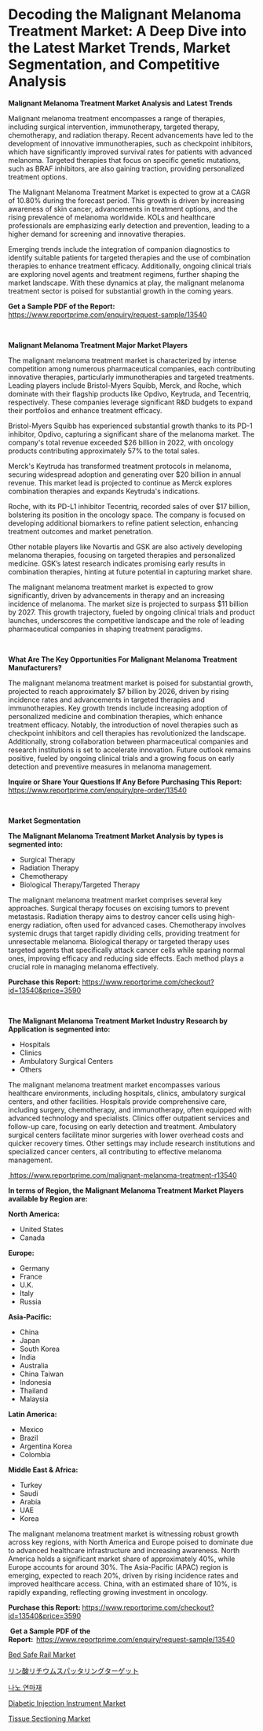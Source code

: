 <p><h1>Decoding the Malignant Melanoma Treatment Market: A Deep Dive into the Latest Market Trends, Market Segmentation, and Competitive Analysis</h1></p><p><strong>Malignant Melanoma Treatment Market Analysis and Latest Trends</strong></p>
<p><p>Malignant melanoma treatment encompasses a range of therapies, including surgical intervention, immunotherapy, targeted therapy, chemotherapy, and radiation therapy. Recent advancements have led to the development of innovative immunotherapies, such as checkpoint inhibitors, which have significantly improved survival rates for patients with advanced melanoma. Targeted therapies that focus on specific genetic mutations, such as BRAF inhibitors, are also gaining traction, providing personalized treatment options.</p><p>The Malignant Melanoma Treatment Market is expected to grow at a CAGR of 10.80% during the forecast period. This growth is driven by increasing awareness of skin cancer, advancements in treatment options, and the rising prevalence of melanoma worldwide. KOLs and healthcare professionals are emphasizing early detection and prevention, leading to a higher demand for screening and innovative therapies.</p><p>Emerging trends include the integration of companion diagnostics to identify suitable patients for targeted therapies and the use of combination therapies to enhance treatment efficacy. Additionally, ongoing clinical trials are exploring novel agents and treatment regimens, further shaping the market landscape. With these dynamics at play, the malignant melanoma treatment sector is poised for substantial growth in the coming years.</p></p>
<p><strong>Get a Sample PDF of the Report:&nbsp;</strong> <a href="https://www.reportprime.com/enquiry/request-sample/13540">https://www.reportprime.com/enquiry/request-sample/13540</a></p>
<p>&nbsp;</p>
<p><strong>Malignant Melanoma Treatment Major Market Players</strong></p>
<p><p>The malignant melanoma treatment market is characterized by intense competition among numerous pharmaceutical companies, each contributing innovative therapies, particularly immunotherapies and targeted treatments. Leading players include Bristol-Myers Squibb, Merck, and Roche, which dominate with their flagship products like Opdivo, Keytruda, and Tecentriq, respectively. These companies leverage significant R&D budgets to expand their portfolios and enhance treatment efficacy.</p><p>Bristol-Myers Squibb has experienced substantial growth thanks to its PD-1 inhibitor, Opdivo, capturing a significant share of the melanoma market. The company's total revenue exceeded $26 billion in 2022, with oncology products contributing approximately 57% to the total sales.</p><p>Merck's Keytruda has transformed treatment protocols in melanoma, securing widespread adoption and generating over $20 billion in annual revenue. This market lead is projected to continue as Merck explores combination therapies and expands Keytruda's indications.</p><p>Roche, with its PD-L1 inhibitor Tecentriq, recorded sales of over $17 billion, bolstering its position in the oncology space. The company is focused on developing additional biomarkers to refine patient selection, enhancing treatment outcomes and market penetration.</p><p>Other notable players like Novartis and GSK are also actively developing melanoma therapies, focusing on targeted therapies and personalized medicine. GSK’s latest research indicates promising early results in combination therapies, hinting at future potential in capturing market share.</p><p>The malignant melanoma treatment market is expected to grow significantly, driven by advancements in therapy and an increasing incidence of melanoma. The market size is projected to surpass $11 billion by 2027. This growth trajectory, fueled by ongoing clinical trials and product launches, underscores the competitive landscape and the role of leading pharmaceutical companies in shaping treatment paradigms.</p></p>
<p>&nbsp;</p>
<p><strong>What Are The Key Opportunities For Malignant Melanoma Treatment Manufacturers?</strong></p>
<p><p>The malignant melanoma treatment market is poised for substantial growth, projected to reach approximately $7 billion by 2026, driven by rising incidence rates and advancements in targeted therapies and immunotherapies. Key growth trends include increasing adoption of personalized medicine and combination therapies, which enhance treatment efficacy. Notably, the introduction of novel therapies such as checkpoint inhibitors and cell therapies has revolutionized the landscape. Additionally, strong collaboration between pharmaceutical companies and research institutions is set to accelerate innovation. Future outlook remains positive, fueled by ongoing clinical trials and a growing focus on early detection and preventive measures in melanoma management.</p></p>
<p><strong>Inquire or Share Your Questions If Any Before Purchasing This Report:</strong> <a href="https://www.reportprime.com/enquiry/pre-order/13540">https://www.reportprime.com/enquiry/pre-order/13540</a></p>
<p>&nbsp;</p>
<p><strong>Market Segmentation</strong></p>
<p><strong>The Malignant Melanoma Treatment Market Analysis by types is segmented into:</strong></p>
<p><ul><li>Surgical Therapy</li><li>Radiation Therapy</li><li>Chemotherapy</li><li>Biological Therapy/Targeted Therapy</li></ul></p>
<p><p>The malignant melanoma treatment market comprises several key approaches. Surgical therapy focuses on excising tumors to prevent metastasis. Radiation therapy aims to destroy cancer cells using high-energy radiation, often used for advanced cases. Chemotherapy involves systemic drugs that target rapidly dividing cells, providing treatment for unresectable melanoma. Biological therapy or targeted therapy uses targeted agents that specifically attack cancer cells while sparing normal ones, improving efficacy and reducing side effects. Each method plays a crucial role in managing melanoma effectively.</p></p>
<p><strong>Purchase this Report:&nbsp;</strong><a href="https://www.reportprime.com/checkout?id=13540&price=3590">https://www.reportprime.com/checkout?id=13540&price=3590</a></p>
<p>&nbsp;</p>
<p><strong>The Malignant Melanoma Treatment Market Industry Research by Application is segmented into:</strong></p>
<p><ul><li>Hospitals</li><li>Clinics</li><li>Ambulatory Surgical Centers</li><li>Others</li></ul></p>
<p><p>The malignant melanoma treatment market encompasses various healthcare environments, including hospitals, clinics, ambulatory surgical centers, and other facilities. Hospitals provide comprehensive care, including surgery, chemotherapy, and immunotherapy, often equipped with advanced technology and specialists. Clinics offer outpatient services and follow-up care, focusing on early detection and treatment. Ambulatory surgical centers facilitate minor surgeries with lower overhead costs and quicker recovery times. Other settings may include research institutions and specialized cancer centers, all contributing to effective melanoma management.</p></p>
<p><a href="https://www.reportprime.com/malignant-melanoma-treatment-r13540">&nbsp;https://www.reportprime.com/malignant-melanoma-treatment-r13540</a></p>
<p><strong>In terms of Region, the Malignant Melanoma Treatment Market Players available by Region are:</strong></p>
<p>
    <p> <strong> North America: </strong>
        <ul>
            <li>United States</li>
            <li>Canada</li>
        </ul>
        </p> 
    <p> <strong> Europe: </strong>
        <ul>
            <li>Germany</li>
            <li>France</li>
            <li>U.K.</li>
            <li>Italy</li>
            <li>Russia</li>
        </ul>
        </p> 
    <p> <strong> Asia-Pacific: </strong>
        <ul>
            <li>China</li>
            <li>Japan</li>
            <li>South Korea</li>
            <li>India</li>
            <li>Australia</li>
            <li>China Taiwan</li>
            <li>Indonesia</li>
            <li>Thailand</li>
            <li>Malaysia</li>
        </ul>
        </p> 
    <p> <strong> Latin America: </strong>
        <ul>
            <li>Mexico</li>
            <li>Brazil</li>
            <li>Argentina Korea</li>
            <li>Colombia</li>
        </ul>
        </p> 
    <p> <strong> Middle East & Africa: </strong>
        <ul>
            <li>Turkey</li>
            <li>Saudi</li>
            <li>Arabia</li>
            <li>UAE</li>
            <li>Korea</li>
        </ul>
    </p>
    </p>
<p><p>The malignant melanoma treatment market is witnessing robust growth across key regions, with North America and Europe poised to dominate due to advanced healthcare infrastructure and increasing awareness. North America holds a significant market share of approximately 40%, while Europe accounts for around 30%. The Asia-Pacific (APAC) region is emerging, expected to reach 20%, driven by rising incidence rates and improved healthcare access. China, with an estimated share of 10%, is rapidly expanding, reflecting growing investment in oncology.</p></p>
<p><strong>Purchase this Report: </strong><a href="https://www.reportprime.com/checkout?id=13540&price=3590">https://www.reportprime.com/checkout?id=13540&price=3590</a></p>
<p>&nbsp;<strong>Get a Sample PDF of the Report:&nbsp;&nbsp;</strong><a href="https://www.reportprime.com/enquiry/request-sample/13540">https://www.reportprime.com/enquiry/request-sample/13540</a></p>
<p><strong></strong></p>
<p><p><a href="https://www.linkedin.com/pulse/insights-bed-safe-rail-industry-market-financial-status-size-revenue-wcjtc?trackingId=pZ0JyORtQHWfCWMWaI4ywQ%3D%3D">Bed Safe Rail Market</a></p><p><a href="https://medium.com/@shade463/lithium-phosphate-sputtering-target-market-%E3%81%AF-%E3%82%B3%E3%82%B9%E3%83%88%E7%AE%A1%E7%90%86%E3%81%A8%E5%8A%B9%E7%8E%87%E5%90%91%E4%B8%8A%E3%82%92%E5%84%AA%E5%85%88%E3%81%97%E3%81%BE%E3%81%99-%E3%81%95%E3%82%89%E3%81%AB-%E5%A0%B1%E5%91%8A%E6%9B%B8%E3%81%AF%E5%B8%82%E5%A0%B4%E3%81%AE%E9%9C%80%E8%A6%81%E9%9D%A2%E3%81%A8%E4%BE%9B%E7%B5%A6%E9%9D%A2%E3%81%AE%E4%B8%A1%E6%96%B9%E3%82%92%E3%82%AB%E3%83%90%E3%83%BC%E3%81%97%E3%81%A6%E3%81%84%E3%81%BE%E3%81%99-482c0ab43068?postPublishedType=initial">リン酸リチウムスパッタリングターゲット</a></p><p><a href="https://medium.com/@walid_yasin/nano-abrasives-market-%EC%9D%98-%EA%B8%80%EB%A1%9C%EB%B2%8C-%EC%8B%9C%EC%9E%A5-%EA%B0%9C%EC%9A%94%EB%8A%94-%EC%A0%84-%EC%84%B8%EA%B3%84-%EB%B0%8F-%EC%A3%BC%EC%9A%94-%EC%8B%9C%EC%9E%A5%EC%9D%98-%EC%82%B0%EC%97%85%EC%97%90-%EC%98%81%ED%96%A5%EC%9D%84-%EB%AF%B8%EC%B9%98%EB%8A%94-%EC%A3%BC%EC%9A%94-%ED%8A%B8%EB%A0%8C%EB%93%9C%EC%97%90-%EB%8C%80%ED%95%9C-%EB%8F%85%ED%8A%B9%ED%95%9C-%EA%B4%80%EC%A0%90%EC%9D%84-%EC%A0%9C%EA%B3%B5%ED%95%A9%EB%8B%88%EB%8B%A4-d5bf348d1e22?postPublishedType=initial">나노 연마재</a></p><p><a href="https://medium.com/@rosslarkin1962/the-global-diabetic-injection-instrument-market-identifies-drivers-restraints-opportunities-2214a2da6d78">Diabetic Injection Instrument Market</a></p><p><a href="https://github.com/BretDuke76/Market-Research-Report-List-1/blob/main/tissue-sectioning-market.md">Tissue Sectioning Market</a></p></p>